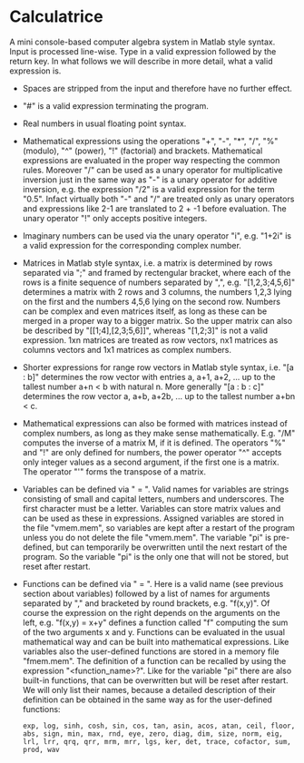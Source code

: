 # Calculatrice

A mini console-based computer algebra system in Matlab style syntax. Input is processed line-wise. Type in a valid expression followed by the return key. In what follows we will describe in more detail, what a valid expression is. 

- Spaces are stripped from the input and therefore have no further effect.

- "#" is a valid expression terminating the program.

- Real numbers in usual floating point syntax.

- Mathematical expressions using the operations "+", "-", "*", "/", "%" (modulo), "^" (power), "!" (factorial) and brackets. Mathematical expressions are evaluated in the proper way respecting the common rules. Moreover "/" can be used as a unary operator for multiplicative inversion just in the same way as "-" is a unary operator for additive inversion, e.g. the expression "/2" is a valid expression for the term "0.5". Infact virtually both "-" and "/" are treated only as unary operators and expressions like 2-1 are translated to 2 + -1 before evaluation. The unary operator "!" only accepts positive integers.

- Imaginary numbers can be used via the unary operator "i", e.g. "1+2i" is a valid expression for the corresponding complex number.

- Matrices in Matlab style syntax, i.e. a matrix is determined by rows separated via ";" and framed by rectengular bracket, where each of the rows is a finite sequence of numbers separated by ",", e.g. "[1,2,3;4,5,6]" determines a matrix with 2 rows and 3 columns, the numbers 1,2,3 lying on the first and the numbers 4,5,6 lying on the second row. Numbers can be complex and even matrices itself, as long as these can be merged in a proper way to a bigger matrix. So the upper matrix can also be described by "[[1;4],[2,3;5,6]]", whereas "[1,2;3]" is not a valid expression. 1xn matrices are treated as row vectors, nx1 matrices as columns vectors and 1x1 matrices as complex numbers.

- Shorter expressions for range row vectors in Matlab style syntax, i.e. "[a : b]" determines the row vector with entries a, a+1, a+2, ... up to the tallest number a+n < b with natural n. More generally "[a : b : c]" determines the row vector a, a+b, a+2b, ... up to the tallest number a+bn < c.

- Mathematical expressions can also be formed with matrices instead of complex numbers, as long as they make sense mathematically. E.g. "/M" computes the inverse of a matrix M, if it is defined. The operators "%" and "!" are only defined for numbers, the power operator "^" accepts only integer values as a second argument, if the first one is a matrix. The operator "'" forms the transpose of a matrix.

- Variables can be defined via "<name> = <expression>". Valid names for variables are strings consisting of small and capital letters, numbers and underscores. The first character must be a letter. Variables can store matrix values and can be used as these in expressions. Assigned variables are stored in the file "vmem.mem", so variables are kept after a restart of the program unless you do not delete the file "vmem.mem". The variable "pi" is pre-defined, but can temporarily be overwritten until the next restart of the program. So the variable "pi" is the only one that will not be stored, but reset after restart. 

- Functions can be defined via "<function> = <expression>". Here <function> is a valid name (see previous section about variables) followed by a list of names for arguments separated by "," and bracketed by round brackets, e.g. "f(x,y)". Of course the expression on the right depends on the arguments on the left, e.g. "f(x,y) = x+y" defines a function called "f" computing the sum of the two arguments x and y. Functions can be evaluated in the usual mathematical way and can be built into mathematical expressions. Like variables also the user-defined functions are stored in a memory file "fmem.mem". The definition of a function can be recalled by using the expression "<function_name>?". Like for the variable "pi" there are also built-in functions, that can be overwritten but will be reset after restart. We will only list their names, because a detailed description of their definition can be obtained in the same way as for the user-defined functions:

    `exp, log, sinh, cosh, sin, cos, tan, asin, acos, atan, ceil, floor, abs, sign, min, max, rnd, eye, zero, diag, dim, size, norm, eig, lrl, lrr, qrq, qrr, mrm, mrr, lgs, ker, det, trace, cofactor, sum, prod, wav`

